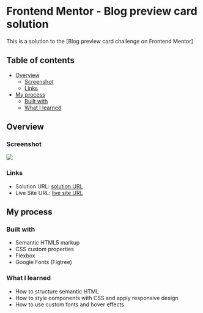 # Frontend Mentor - Blog preview card solution

This is a solution to the [Blog preview card challenge on Frontend Mentor]

## Table of contents

- [Overview](#overview)
  - [Screenshot](#screenshot)
  - [Links](#links)
- [My process](#my-process)
  - [Built with](#built-with)
  - [What I learned](#what-i-learned)

## Overview

### Screenshot

![](./screenshot.jpg)


### Links

- Solution URL: [solution URL](https://github.com/AnKit1840/blog_preview_card/blob/main/index.html)
- Live Site URL: [live site URL](https://ankit1840.github.io/blog_preview_card/)

## My process

### Built with

- Semantic HTML5 markup
- CSS custom properties
- Flexbox
- Google Fonts (Figtree)

### What I learned
- How to structure semantic HTML
- How to style components with CSS and apply responsive design
- How to use custom fonts and hover effects

